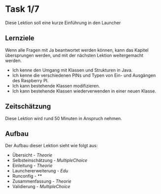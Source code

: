 # Task 1/7
Diese Lektion soll eine kurze Einführung in den Launcher 

## Lernziele
Wenn alle Fragen mit Ja beantwortet werden können, kann das Kapitel übersprungen werden, und mit der nächsten
Lektion weitergemacht werden.

- Ich kenne den Umgang mit Klassen und Strukturen in Java.
- Ich kenne die verschiedenen PINs und Typen von Ein- und Ausgängen des Raspberry PI.
- Ich kann bestehende Klassen modifizieren.
- Ich kann bestehende Klassen wiederverwenden in einer neuen Klasse.

## Zeitschätzung
Diese Lektion wird rund 50 Minuten in Anspruch nehmen.

## Aufbau
Der Aufbau dieser Lektion sieht wie folgt aus:

- Übersicht - *Theorie*
- Selbsteinschätzung - *MultipleChoice*
- Einleitung - *Theorie*
- Launchererweiterung - *Edu*
- Runconfig - **
- Zusammenfassung - *Theorie*
- Validierung - *MultipleChoice*